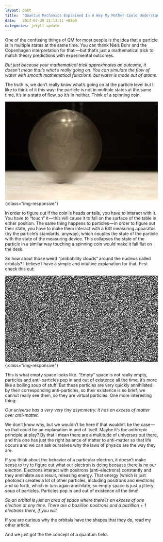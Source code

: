 ```yaml
---
layout: post
title:  "Quantum Mechanics Explained In A Way My Mother Could Understand It"
date:   2017-07-29 21:13:11 +0300
categories: jekyll update
---
```

One of the confusing things of QM for most people is the idea that a particle is in multiple states at the same time. You can thank Niels Bohr and the Copenhagen interpretation for that —but that’s just a mathematical trick to match theory predictions with experimental outcomes.

*But just because your mathematical trick approximates an outcome, it doesn’t mean that’s what’s really going on. You can simulate the flow of water with smooth mathematical functions, but water is made out of atoms.*

The truth is, we don’t really know what’s going on at the particle level but I like to think of it this way: the particle is not in multiple states at the same time, it’s in a state of flow, so it’s in neither. Think of a spinning coin.

![image-title-here](/images/coin.jpeg){:class="img-responsive"} 

In order to figure out if the coin is heads or tails, you have to interact with it. You have to “touch” it — this will cause it to fall on the surface of the table in either position. The same thing happens to particles — in order to figure out their state, you have to make them interact with a BIG measuring apparatus (by the particle’s standards, anyway), which couples the state of the particle with the state of the measuring device. This collapses the state of the particle in a similar way touching a spinning coin would make it fall flat on the desk.

So how about those weird “probability clouds” around the nucleus called orbitals? I believe I have a simple and intuitive explanation for that. First check this out:

![image-title-here](/images/void.jpeg){:class="img-responsive"} 

This is what empty space looks like. “Empty” space is not really empty, particles and anti-particles pop in and out of existence all the time, it’s more like a boiling soup of stuff. But these particles are very quickly annihilated by their corresponding anti-particles, so their existence is so brief, we cannot really see them, so they are virtual particles. One more interesting thing:

*Our universe has a very very tiny asymmetry. It has an excess of matter over anti-matter.*

We don’t know why, but we wouldn’t be here if that wouldn’t be the case — so that could be an explanation in and of itself. Maybe it’s the anthropic principle at play? By that I mean there are a multitude of universes out there, and this one has just the right balance of matter to anti-matter so that life occurs and we can ask ourselves why the laws of physics are the way they are.

If you think about the behavior of a particular electron, it doesn’t make sense to try to figure out what our electron is doing because there is no our electron. Electrons interact with positrons (anti-electrons) constantly and they annihilate as a result, releasing energy. That energy (which is just photons!) creates a lot of other particles, including positrons and electrons and so forth, which in turn again annihilate, so empty space is just a jittery soup of particles. Particles pop in and out of existence all the time!

*So an orbital is just an area of space where there is an excess of one electron at any time. There are a bazillion positrons and a bazillion + 1 electrons there, if you will.*

If you are curious why the orbitals have the shapes that they do, read my other article.

And we just got the the concept of a quantum field. 

